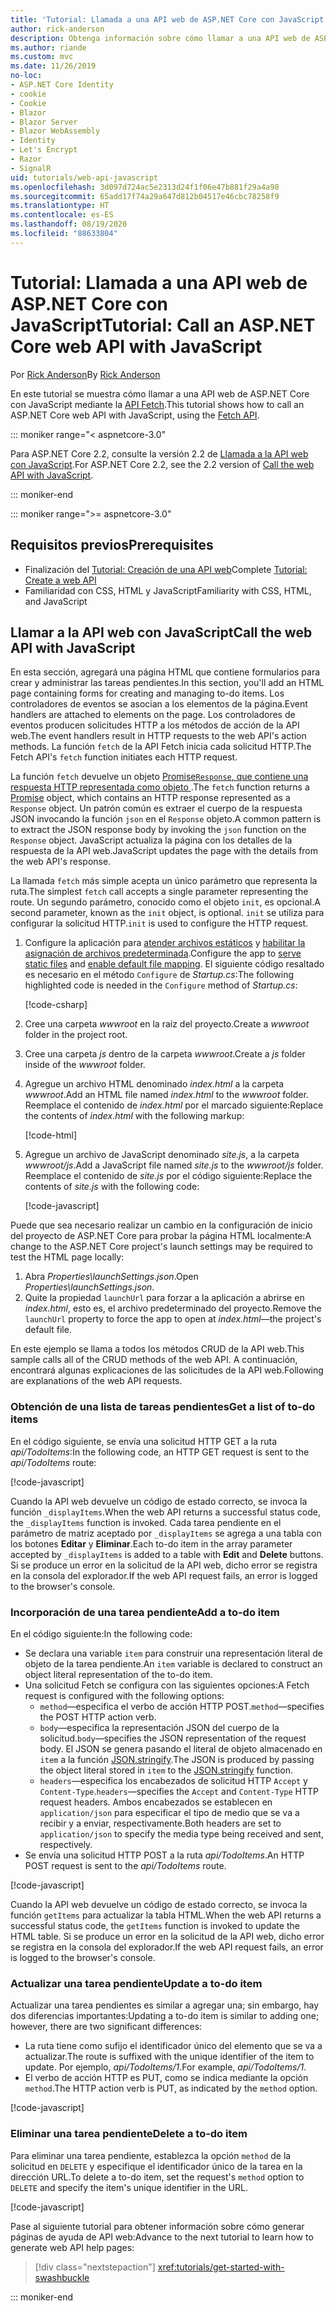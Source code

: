 ```yaml
---
title: 'Tutorial: Llamada a una API web de ASP.NET Core con JavaScript'
author: rick-anderson
description: Obtenga información sobre cómo llamar a una API web de ASP.NET Core con JavaScript.
ms.author: riande
ms.custom: mvc
ms.date: 11/26/2019
no-loc:
- ASP.NET Core Identity
- cookie
- Cookie
- Blazor
- Blazor Server
- Blazor WebAssembly
- Identity
- Let's Encrypt
- Razor
- SignalR
uid: tutorials/web-api-javascript
ms.openlocfilehash: 3d097d724ac5e2313d24f1f06e47b881f29a4a98
ms.sourcegitcommit: 65add17f74a29a647d812b04517e46cbc78258f9
ms.translationtype: HT
ms.contentlocale: es-ES
ms.lasthandoff: 08/19/2020
ms.locfileid: "88633804"
---
```

# <a name="tutorial-call-an-aspnet-core-web-api-with-javascript"></a><span data-ttu-id="fa020-103">Tutorial: Llamada a una API web de ASP.NET Core con JavaScript</span><span class="sxs-lookup"><span data-stu-id="fa020-103">Tutorial: Call an ASP.NET Core web API with JavaScript</span></span>

<span data-ttu-id="fa020-104">Por [Rick Anderson](https://twitter.com/RickAndMSFT)</span><span class="sxs-lookup"><span data-stu-id="fa020-104">By [Rick Anderson](https://twitter.com/RickAndMSFT)</span></span>

<span data-ttu-id="fa020-105">En este tutorial se muestra cómo llamar a una API web de ASP.NET Core con JavaScript mediante la [API Fetch](https://developer.mozilla.org/docs/Web/API/Fetch_API).</span><span class="sxs-lookup"><span data-stu-id="fa020-105">This tutorial shows how to call an ASP.NET Core web API with JavaScript, using the [Fetch API](https://developer.mozilla.org/docs/Web/API/Fetch_API).</span></span>

::: moniker range="< aspnetcore-3.0"

<span data-ttu-id="fa020-106">Para ASP.NET Core 2.2, consulte la versión 2.2 de [Llamada a la API web con JavaScript](xref:tutorials/first-web-api#call-the-web-api-with-javascript).</span><span class="sxs-lookup"><span data-stu-id="fa020-106">For ASP.NET Core 2.2, see the 2.2 version of [Call the web API with JavaScript](xref:tutorials/first-web-api#call-the-web-api-with-javascript).</span></span>

::: moniker-end

::: moniker range=">= aspnetcore-3.0"

## <a name="prerequisites"></a><span data-ttu-id="fa020-107">Requisitos previos</span><span class="sxs-lookup"><span data-stu-id="fa020-107">Prerequisites</span></span>

* <span data-ttu-id="fa020-108">Finalización del [Tutorial: Creación de una API web](xref:tutorials/first-web-api)</span><span class="sxs-lookup"><span data-stu-id="fa020-108">Complete [Tutorial: Create a web API](xref:tutorials/first-web-api)</span></span>
* <span data-ttu-id="fa020-109">Familiaridad con CSS, HTML y JavaScript</span><span class="sxs-lookup"><span data-stu-id="fa020-109">Familiarity with CSS, HTML, and JavaScript</span></span>

## <a name="call-the-web-api-with-javascript"></a><span data-ttu-id="fa020-110">Llamar a la API web con JavaScript</span><span class="sxs-lookup"><span data-stu-id="fa020-110">Call the web API with JavaScript</span></span>

<span data-ttu-id="fa020-111">En esta sección, agregará una página HTML que contiene formularios para crear y administrar las tareas pendientes.</span><span class="sxs-lookup"><span data-stu-id="fa020-111">In this section, you'll add an HTML page containing forms for creating and managing to-do items.</span></span> <span data-ttu-id="fa020-112">Los controladores de eventos se asocian a los elementos de la página.</span><span class="sxs-lookup"><span data-stu-id="fa020-112">Event handlers are attached to elements on the page.</span></span> <span data-ttu-id="fa020-113">Los controladores de eventos producen solicitudes HTTP a los métodos de acción de la API web.</span><span class="sxs-lookup"><span data-stu-id="fa020-113">The event handlers result in HTTP requests to the web API's action methods.</span></span> <span data-ttu-id="fa020-114">La función `fetch` de la API Fetch inicia cada solicitud HTTP.</span><span class="sxs-lookup"><span data-stu-id="fa020-114">The Fetch API's `fetch` function initiates each HTTP request.</span></span>

<span data-ttu-id="fa020-115">La función `fetch` devuelve un objeto [Promise`Response`, que contiene una respuesta HTTP representada como objeto ](https://developer.mozilla.org/docs/Web/JavaScript/Reference/Global_Objects/Promise).</span><span class="sxs-lookup"><span data-stu-id="fa020-115">The `fetch` function returns a [Promise](https://developer.mozilla.org/docs/Web/JavaScript/Reference/Global_Objects/Promise) object, which contains an HTTP response represented as a `Response` object.</span></span> <span data-ttu-id="fa020-116">Un patrón común es extraer el cuerpo de la respuesta JSON invocando la función `json` en el `Response` objeto.</span><span class="sxs-lookup"><span data-stu-id="fa020-116">A common pattern is to extract the JSON response body by invoking the `json` function on the `Response` object.</span></span> <span data-ttu-id="fa020-117">JavaScript actualiza la página con los detalles de la respuesta de la API web.</span><span class="sxs-lookup"><span data-stu-id="fa020-117">JavaScript updates the page with the details from the web API's response.</span></span>

<span data-ttu-id="fa020-118">La llamada `fetch` más simple acepta un único parámetro que representa la ruta.</span><span class="sxs-lookup"><span data-stu-id="fa020-118">The simplest `fetch` call accepts a single parameter representing the route.</span></span> <span data-ttu-id="fa020-119">Un segundo parámetro, conocido como el objeto `init`, es opcional.</span><span class="sxs-lookup"><span data-stu-id="fa020-119">A second parameter, known as the `init` object, is optional.</span></span> <span data-ttu-id="fa020-120">`init` se utiliza para configurar la solicitud HTTP.</span><span class="sxs-lookup"><span data-stu-id="fa020-120">`init` is used to configure the HTTP request.</span></span>

1. <span data-ttu-id="fa020-121">Configure la aplicación para [atender archivos estáticos](/dotnet/api/microsoft.aspnetcore.builder.staticfileextensions.usestaticfiles#Microsoft_AspNetCore_Builder_StaticFileExtensions_UseStaticFiles_Microsoft_AspNetCore_Builder_IApplicationBuilder_) y [habilitar la asignación de archivos predeterminada](/dotnet/api/microsoft.aspnetcore.builder.defaultfilesextensions.usedefaultfiles#Microsoft_AspNetCore_Builder_DefaultFilesExtensions_UseDefaultFiles_Microsoft_AspNetCore_Builder_IApplicationBuilder_).</span><span class="sxs-lookup"><span data-stu-id="fa020-121">Configure the app to [serve static files](/dotnet/api/microsoft.aspnetcore.builder.staticfileextensions.usestaticfiles#Microsoft_AspNetCore_Builder_StaticFileExtensions_UseStaticFiles_Microsoft_AspNetCore_Builder_IApplicationBuilder_) and [enable default file mapping](/dotnet/api/microsoft.aspnetcore.builder.defaultfilesextensions.usedefaultfiles#Microsoft_AspNetCore_Builder_DefaultFilesExtensions_UseDefaultFiles_Microsoft_AspNetCore_Builder_IApplicationBuilder_).</span></span> <span data-ttu-id="fa020-122">El siguiente código resaltado es necesario en el método `Configure` de *Startup.cs*:</span><span class="sxs-lookup"><span data-stu-id="fa020-122">The following highlighted code is needed in the `Configure` method of *Startup.cs*:</span></span>

    [!code-csharp[](first-web-api/samples/3.0/TodoApi/StartupJavaScript.cs?highlight=8-9&name=snippet_configure)]

1. <span data-ttu-id="fa020-123">Cree una carpeta *wwwroot* en la raíz del proyecto.</span><span class="sxs-lookup"><span data-stu-id="fa020-123">Create a *wwwroot* folder in the project root.</span></span>

1. <span data-ttu-id="fa020-124">Cree una carpeta *js* dentro de la carpeta *wwwroot*.</span><span class="sxs-lookup"><span data-stu-id="fa020-124">Create a *js* folder inside of the *wwwroot* folder.</span></span>

1. <span data-ttu-id="fa020-125">Agregue un archivo HTML denominado *index.html* a la carpeta *wwwroot*.</span><span class="sxs-lookup"><span data-stu-id="fa020-125">Add an HTML file named *index.html* to the *wwwroot* folder.</span></span> <span data-ttu-id="fa020-126">Reemplace el contenido de *index.html* por el marcado siguiente:</span><span class="sxs-lookup"><span data-stu-id="fa020-126">Replace the contents of *index.html* with the following markup:</span></span>

    [!code-html[](first-web-api/samples/3.0/TodoApi/wwwroot/index.html)]

1. <span data-ttu-id="fa020-127">Agregue un archivo de JavaScript denominado *site.js*, a la carpeta *wwwroot/js*.</span><span class="sxs-lookup"><span data-stu-id="fa020-127">Add a JavaScript file named *site.js* to the *wwwroot/js* folder.</span></span> <span data-ttu-id="fa020-128">Reemplace el contenido de *site.js* por el código siguiente:</span><span class="sxs-lookup"><span data-stu-id="fa020-128">Replace the contents of *site.js* with the following code:</span></span>

    [!code-javascript[](first-web-api/samples/3.0/TodoApi/wwwroot/js/site.js?name=snippet_SiteJs)]

<span data-ttu-id="fa020-129">Puede que sea necesario realizar un cambio en la configuración de inicio del proyecto de ASP.NET Core para probar la página HTML localmente:</span><span class="sxs-lookup"><span data-stu-id="fa020-129">A change to the ASP.NET Core project's launch settings may be required to test the HTML page locally:</span></span>

1. <span data-ttu-id="fa020-130">Abra *Properties\launchSettings.json*.</span><span class="sxs-lookup"><span data-stu-id="fa020-130">Open *Properties\launchSettings.json*.</span></span>
1. <span data-ttu-id="fa020-131">Quite la propiedad `launchUrl` para forzar a la aplicación a abrirse en *index.html*, esto es, el archivo predeterminado del proyecto.</span><span class="sxs-lookup"><span data-stu-id="fa020-131">Remove the `launchUrl` property to force the app to open at *index.html*&mdash;the project's default file.</span></span>

<span data-ttu-id="fa020-132">En este ejemplo se llama a todos los métodos CRUD de la API web.</span><span class="sxs-lookup"><span data-stu-id="fa020-132">This sample calls all of the CRUD methods of the web API.</span></span> <span data-ttu-id="fa020-133">A continuación, encontrará algunas explicaciones de las solicitudes de la API web.</span><span class="sxs-lookup"><span data-stu-id="fa020-133">Following are explanations of the web API requests.</span></span>

### <a name="get-a-list-of-to-do-items"></a><span data-ttu-id="fa020-134">Obtención de una lista de tareas pendientes</span><span class="sxs-lookup"><span data-stu-id="fa020-134">Get a list of to-do items</span></span>

<span data-ttu-id="fa020-135">En el código siguiente, se envía una solicitud HTTP GET a la ruta *api/TodoItems*:</span><span class="sxs-lookup"><span data-stu-id="fa020-135">In the following code, an HTTP GET request is sent to the *api/TodoItems* route:</span></span>

[!code-javascript[](first-web-api/samples/3.0/TodoApi/wwwroot/js/site.js?name=snippet_GetItems)]

<span data-ttu-id="fa020-136">Cuando la API web devuelve un código de estado correcto, se invoca la función `_displayItems`.</span><span class="sxs-lookup"><span data-stu-id="fa020-136">When the web API returns a successful status code, the `_displayItems` function is invoked.</span></span> <span data-ttu-id="fa020-137">Cada tarea pendiente en el parámetro de matriz aceptado por `_displayItems` se agrega a una tabla con los botones **Editar** y **Eliminar**.</span><span class="sxs-lookup"><span data-stu-id="fa020-137">Each to-do item in the array parameter accepted by `_displayItems` is added to a table with **Edit** and **Delete** buttons.</span></span> <span data-ttu-id="fa020-138">Si se produce un error en la solicitud de la API web, dicho error se registra en la consola del explorador.</span><span class="sxs-lookup"><span data-stu-id="fa020-138">If the web API request fails, an error is logged to the browser's console.</span></span>

### <a name="add-a-to-do-item"></a><span data-ttu-id="fa020-139">Incorporación de una tarea pendiente</span><span class="sxs-lookup"><span data-stu-id="fa020-139">Add a to-do item</span></span>

<span data-ttu-id="fa020-140">En el código siguiente:</span><span class="sxs-lookup"><span data-stu-id="fa020-140">In the following code:</span></span>

* <span data-ttu-id="fa020-141">Se declara una variable `item` para construir una representación literal de objeto de la tarea pendiente.</span><span class="sxs-lookup"><span data-stu-id="fa020-141">An `item` variable is declared to construct an object literal representation of the to-do item.</span></span>
* <span data-ttu-id="fa020-142">Una solicitud Fetch se configura con las siguientes opciones:</span><span class="sxs-lookup"><span data-stu-id="fa020-142">A Fetch request is configured with the following options:</span></span>
  * <span data-ttu-id="fa020-143">`method`&mdash;especifica el verbo de acción HTTP POST.</span><span class="sxs-lookup"><span data-stu-id="fa020-143">`method`&mdash;specifies the POST HTTP action verb.</span></span>
  * <span data-ttu-id="fa020-144">`body`&mdash;especifica la representación JSON del cuerpo de la solicitud.</span><span class="sxs-lookup"><span data-stu-id="fa020-144">`body`&mdash;specifies the JSON representation of the request body.</span></span> <span data-ttu-id="fa020-145">El JSON se genera pasando el literal de objeto almacenado en `item` a la función [JSON.stringify](https://developer.mozilla.org/docs/Web/JavaScript/Reference/Global_Objects/JSON/stringify).</span><span class="sxs-lookup"><span data-stu-id="fa020-145">The JSON is produced by passing the object literal stored in `item` to the [JSON.stringify](https://developer.mozilla.org/docs/Web/JavaScript/Reference/Global_Objects/JSON/stringify) function.</span></span>
  * <span data-ttu-id="fa020-146">`headers`&mdash;especifica los encabezados de solicitud HTTP `Accept` y `Content-Type`.</span><span class="sxs-lookup"><span data-stu-id="fa020-146">`headers`&mdash;specifies the `Accept` and `Content-Type` HTTP request headers.</span></span> <span data-ttu-id="fa020-147">Ambos encabezados se establecen en `application/json` para especificar el tipo de medio que se va a recibir y a enviar, respectivamente.</span><span class="sxs-lookup"><span data-stu-id="fa020-147">Both headers are set to `application/json` to specify the media type being received and sent, respectively.</span></span>
* <span data-ttu-id="fa020-148">Se envía una solicitud HTTP POST a la ruta *api/TodoItems*.</span><span class="sxs-lookup"><span data-stu-id="fa020-148">An HTTP POST request is sent to the *api/TodoItems* route.</span></span>

[!code-javascript[](first-web-api/samples/3.0/TodoApi/wwwroot/js/site.js?name=snippet_AddItem)]

<span data-ttu-id="fa020-149">Cuando la API web devuelve un código de estado correcto, se invoca la función `getItems` para actualizar la tabla HTML.</span><span class="sxs-lookup"><span data-stu-id="fa020-149">When the web API returns a successful status code, the `getItems` function is invoked to update the HTML table.</span></span> <span data-ttu-id="fa020-150">Si se produce un error en la solicitud de la API web, dicho error se registra en la consola del explorador.</span><span class="sxs-lookup"><span data-stu-id="fa020-150">If the web API request fails, an error is logged to the browser's console.</span></span>

### <a name="update-a-to-do-item"></a><span data-ttu-id="fa020-151">Actualizar una tarea pendiente</span><span class="sxs-lookup"><span data-stu-id="fa020-151">Update a to-do item</span></span>

<span data-ttu-id="fa020-152">Actualizar una tarea pendientes es similar a agregar una; sin embargo, hay dos diferencias importantes:</span><span class="sxs-lookup"><span data-stu-id="fa020-152">Updating a to-do item is similar to adding one; however, there are two significant differences:</span></span>

* <span data-ttu-id="fa020-153">La ruta tiene como sufijo el identificador único del elemento que se va a actualizar.</span><span class="sxs-lookup"><span data-stu-id="fa020-153">The route is suffixed with the unique identifier of the item to update.</span></span> <span data-ttu-id="fa020-154">Por ejemplo, *api/TodoItems/1*.</span><span class="sxs-lookup"><span data-stu-id="fa020-154">For example, *api/TodoItems/1*.</span></span>
* <span data-ttu-id="fa020-155">El verbo de acción HTTP es PUT, como se indica mediante la opción `method`.</span><span class="sxs-lookup"><span data-stu-id="fa020-155">The HTTP action verb is PUT, as indicated by the `method` option.</span></span>

[!code-javascript[](first-web-api/samples/3.0/TodoApi/wwwroot/js/site.js?name=snippet_UpdateItem)]

### <a name="delete-a-to-do-item"></a><span data-ttu-id="fa020-156">Eliminar una tarea pendiente</span><span class="sxs-lookup"><span data-stu-id="fa020-156">Delete a to-do item</span></span>

<span data-ttu-id="fa020-157">Para eliminar una tarea pendiente, establezca la opción `method` de la solicitud en `DELETE` y especifique el identificador único de la tarea en la dirección URL.</span><span class="sxs-lookup"><span data-stu-id="fa020-157">To delete a to-do item, set the request's `method` option to `DELETE` and specify the item's unique identifier in the URL.</span></span>

[!code-javascript[](first-web-api/samples/3.0/TodoApi/wwwroot/js/site.js?name=snippet_DeleteItem)]

<span data-ttu-id="fa020-158">Pase al siguiente tutorial para obtener información sobre cómo generar páginas de ayuda de API web:</span><span class="sxs-lookup"><span data-stu-id="fa020-158">Advance to the next tutorial to learn how to generate web API help pages:</span></span>

> [!div class="nextstepaction"]
> <xref:tutorials/get-started-with-swashbuckle>

::: moniker-end
